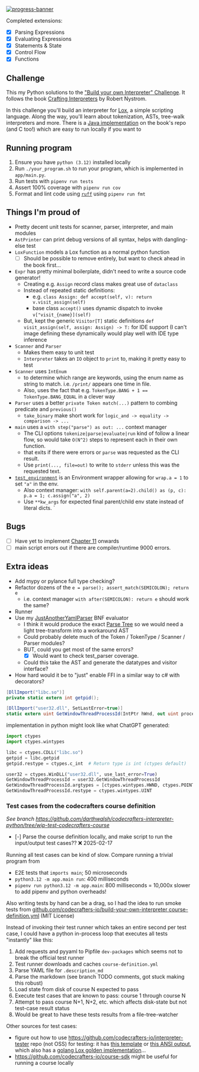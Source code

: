 [![progress-banner](https://backend.codecrafters.io/progress/interpreter/5ed16121-3c0b-470d-895b-ae98cca3fb6d)](https://app.codecrafters.io/users/codecrafters-bot?r=2qF)

Completed extensions:
- [x] Parsing Expressions
- [x] Evaluating Expressions
- [x] Statements & State
- [x] Control Flow
- [x] Functions

## Challenge

This my Python solutions to the ["Build your own Interpreter" Challenge](https://app.codecrafters.io/courses/interpreter/overview). It follows the book [Crafting Interpreters](https://craftinginterpreters.com/) by Robert Nystrom.

In this challenge you'll build an interpreter for [Lox](https://craftinginterpreters.com/the-lox-language.html), a simple scripting language. Along the way, you'll learn about tokenization, ASTs, tree-walk interpreters and more. There is a [Java implementation](https://github.com/munificent/craftinginterpreters/blob/4a840f70f69c6ddd17cfef4f6964f8e1bcd8c3d4/java/com/craftinginterpreters/lox/Lox.java#L23) on the book's repo (and C too!) which are easy to run locally if you want to 

## Running program

1. Ensure you have `python (3.12)` installed locally
1. Run `./your_program.sh` to run your program, which is implemented in `app/main.py`.
1. Run tests with `pipenv run tests`
1. Assert 100% coverage with `pipenv run cov`
1. Format and lint code using [`ruff`](https://github.com/astral-sh/ruff) using `pipenv run fmt`

## Things I'm proud of
- Pretty decent unit tests for scanner, parser, interpreter, and main modules
- `AstPrinter` can print debug versions of all syntax, helps with dangling-else test
- `LoxFunction` models a Lox function as a normal python function
	- [ ] Should be possible to remove entirely, but want to check ahead in the book first...
- `Expr` has pretty minimal boilerplate, didn't need to write a source code generator!
	- Creating e.g. `Assign` record class makes great use of `dataclass`
	- Instead of repeated static definitions:
		- e.g. `class Assign: def accept(self, v): return v.visit_assign(self)`
		- base class `accept()` uses dynamic dispatch to invoke `v["visit_{name}](self)`
	- But, kept the generic `Visitor[T]` static definitions `def visit_assign(self, assign: Assign) -> T:` for IDE support (I can't image defining these dynamically would play well with IDE type inference
- `Scanner` and `Parser`
	- Makes them easy to unit test
	- `Interpreter` takes an `IO` object to `print` to, making it pretty easy to test
- `Scanner` uses `IntEnum` 
	- to determine which range are keywords, using the enum name as string to match. i.e. `/print/` appears one time in file.
	- Also, uses the fact that e.g. `TokenType.BANG + 1 == TokenType.BANG_EQUAL` in a clever way
- `Parser` uses a better `private Token match(...)` pattern to combing predicate and `previous()`
	- `take_binary` make short work for `logic_and -> equality -> comparison -> ...`
- `main` uses a `with step("parse") as out: ...` context manager
	- The CLI options `tokenize|parse|evaluate|run` kind of follow a linear flow, so would take `O(N^2)` steps to represent each in their own function.
	- that exits if there were errors or `parse` was requested as the CLI result.
	- Use `print(..., file=out)` to write to `stderr` unless this was the requested text.
- [`test_environment`](test/test_environment.py) is an Environment wrapper allowing for `wrap.a = 1` to set `"a"` in the env.
	- Also context manager: `with self.parent(a=2).child() as (p, c): p.a = 1; c.assign("a", 2)` 
	-  Use `**kw_args`  for expected final parent/child env state instead of literal dicts.
`
## Bugs
- [ ] Have yet to implement [Chapter 11](https://craftinginterpreters.com/resolving-and-binding.html) onwards
- [ ] main script errors out if there are compiler/runtime 9000 errors.
## Extra ideas
- Add mypy or pylance full type checking?
- Refactor dozens of the `e = parse(); assert_match(SEMICOLON); return e`
	- i.e. context manager `with after(SEMICOLON): return e` should work the same?
- Runner 
- Use my [JustAnotherYamlParser](https://github.com/darthwalsh/JustAnotherYamlParser) BNF evaluator
	- I think it would produce the exact [Parse Tree](https://craftinginterpreters.com/representing-code.html#implementing-syntax-trees) so we would need a light tree-transform into a workaround AST
	- Could probably delete much of the Token / TokenType / Scanner / Parser modules?
	- BUT, could you get most of the same errors? 
        - [x] Would want to check test_parser coverage.
	- Could this take the AST and generate the datatypes and visitor interface?
- How hard would it be to "just" enable FFI in a similar way to c# with decorators?
```csharp
[DllImport("libc.so")]
private static extern int getpid();

[DllImport("user32.dll", SetLastError=true)]
static extern uint GetWindowThreadProcessId(IntPtr hWnd, out uint processId);
```

implementation in python might look like what ChatGPT generated:
```python
import ctypes
import ctypes.wintypes

libc = ctypes.CDLL("libc.so")
getpid = libc.getpid
getpid.restype = ctypes.c_int  # Return type is int (ctypes default)

user32 = ctypes.WinDLL("user32.dll", use_last_error=True)
GetWindowThreadProcessId = user32.GetWindowThreadProcessId
GetWindowThreadProcessId.argtypes = [ctypes.wintypes.HWND, ctypes.POINTER(ctypes.wintypes.DWORD)]
GetWindowThreadProcessId.restype = ctypes.wintypes.UINT
```

### Test cases from the codecrafters course definition
*See branch https://github.com/darthwalsh/codecrafters-interpreter-python/tree/wip-test-codecrafters-course*
- [-] Parse the course definition locally, and make script to run the input/output test cases?? ❌ 2025-02-17

Running all test cases can be kind of slow. Compare running a trivial program from 
* E2E tests that `imports main`; 50 microseconds
* `python3.12 -m app.main run`: 400 milliseconds
* `pipenv run python3.12 -m app.main`: 800 milliseconds = 10,000x slower to add pipenv and python overheads!

Also writing tests by hand can be a drag, so I had the idea to run smoke tests from [github.com/codecrafters-io/build-your-own-interpreter course-definition.yml](https://github.com/codecrafters-io/build-your-own-interpreter/blob/0fc863d1f4389d34705bf8529eff0a6d60127e15/course-definition.yml#L5105) (MIT License)

Instead of invoking their test runner which takes an entire second per test case, I could have a python in-process loop that executes all tests "instantly" like this:
1. Add requests and pyyaml to Pipfile `dev-packages` which seems not to break the official test runner
2. Test runner downloads and caches `course-definition.yml`
3. Parse YAML file for `.description_md`
4. Parse the markdown (see branch TODO comments, got stuck making this robust)
5. Load state from disk of course N expected to pass
6. Execute test cases that are known to pass: course 1 through course N
7. Attempt to pass course N+1, N+2, etc. which affects disk-state but not test-case result status
8. Would be great to have these tests results from a file-tree-watcher

Other sources for test cases:
- figure out how to use https://github.com/codecrafters-io/interpreter-tester repo (not OSS) for testing: it has [this template](https://github.com/codecrafters-io/interpreter-tester/blob/2d0a2ab76a8524481af1442ab0f05e7383bca876/test_programs/c4/2.lox) or [this ANSI output](https://github.com/codecrafters-io/interpreter-tester/blob/2d0a2ab76a8524481af1442ab0f05e7383bca876/test_programs/c4/2.lox), which also has a [golang Lox golden implementation](https://github.com/codecrafters-io/interpreter-tester/blob/2d0a2ab76a8524481af1442ab0f05e7383bca876/internal/lox/parser.go)...
- https://github.com/codecrafters-io/course-sdk might be useful for running a course locally
